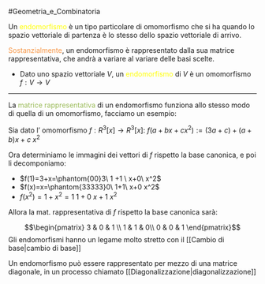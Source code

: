 #Geometria_e_Combinatoria 

Un <font color="#ffff00">endomorfismo</font> è un tipo particolare di omomorfismo che si ha quando lo spazio vettoriale di partenza è lo stesso dello spazio vettoriale di arrivo.

<font color="#f79646">Sostanzialmente</font>, un endomorfismo è rappresentato dalla sua matrice rappresentativa, che andrà a variare al variare delle basi scelte.

- Dato uno spazio vettoriale $V$, un <font color="#ffff00">endomorfismo</font> di $V$ è un omomorfismo $f:V\to V$


---

La <font color="#9bbb59">matrice rappresentativa</font> di un endomorfismo funziona allo stesso modo di quella di un omomorfismo, facciamo un esempio:

Sia dato l’ omomorfismo $f:R^3[x]\to R^3[x]$:
$f(a+bx+cx^2):=(3a+c)+(a+b)x+c\ x^2$

Ora determiniamo le immagini dei vettori di $f$ rispetto la base canonica, e poi li decomponiamo:

- $f(1)=3+x=\phantom{00}3\ 1 +1 \ x+0\ x^2$
- $f(x)=x=\phantom{33333}0\ 1+1\ x+0 x^2$
- $f(x^2)=1+x^2=1\ 1+0\ x+ 1\ x^2$

Allora la mat. rappresentativa di $f$ rispetto la base canonica sarà:

$$\begin{pmatrix}
3 & 0 & 1 \\
1 & 1  & 0\\
0 & 0 & 1
\end{pmatrix}$$
Gli endomorfismi hanno un legame molto stretto con il [[Cambio di base|cambio di base]]

Un endomorfismo può essere rappresentato per mezzo di una matrice diagonale, in un processo chiamato [[Diagonalizzazione|diagonalizzazione]]